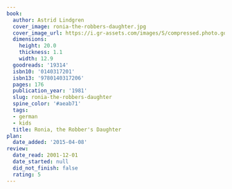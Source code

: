 ```yaml
---
book:
  author: Astrid Lindgren
  cover_image: ronia-the-robbers-daughter.jpg
  cover_image_url: https://i.gr-assets.com/images/S/compressed.photo.goodreads.com/books/1451632787l/19314._SX98_.jpg
  dimensions:
    height: 20.0
    thickness: 1.1
    width: 12.9
  goodreads: '19314'
  isbn10: '0140317201'
  isbn13: '9780140317206'
  pages: 176
  publication_year: '1981'
  slug: ronia-the-robbers-daughter
  spine_color: '#aeab71'
  tags:
  - german
  - kids
  title: Ronia, the Robber's Daughter
plan:
  date_added: '2015-04-08'
review:
  date_read: 2001-12-01
  date_started: null
  did_not_finish: false
  rating: 5
---
```

